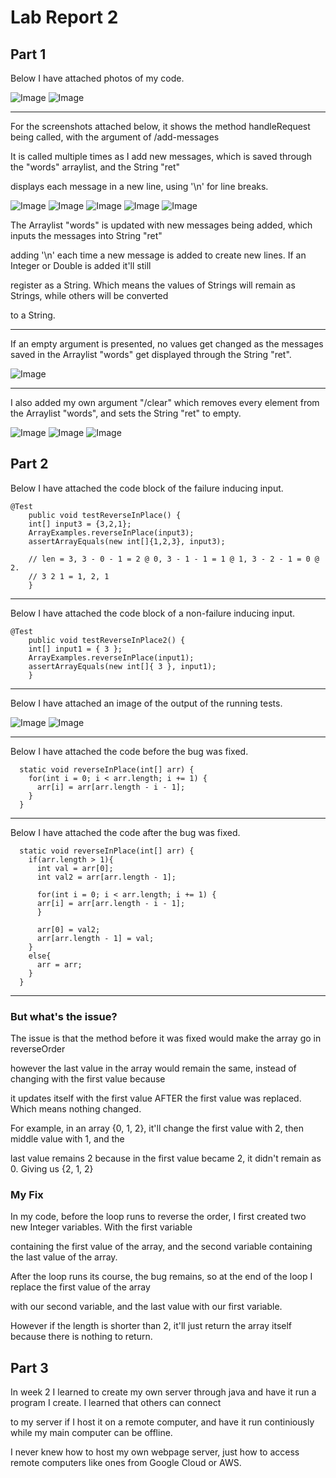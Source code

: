 # Lab Report 2

## Part 1

Below I have attached photos of my code.

![Image](https://i.gyazo.com/f3c9d4efcee93ffd8d31f31589b111e7.png)
![Image](https://i.gyazo.com/999bd5ab558c9e564989707489616aba.png)

---
For the screenshots attached below, it shows the method handleRequest being called, with the argument of /add-messages

It is called multiple times as I add new messages, which is saved through the "words" arraylist, and the String "ret"

displays each message in a new line, using '\n' for line breaks.

![Image](https://i.gyazo.com/2e3a807d97e9d06f99b35bac98b3f38c.png)
![Image](https://i.gyazo.com/3929a640fd96f18019e21053887b25e7.png)
![Image](https://i.gyazo.com/d63a661074f4d8b1270f87f55538a63a.png)
![Image](https://i.gyazo.com/55872223af2ea0d150f122dbf36b1c1f.png)
![Image](https://i.gyazo.com/9b90100ad8b41994103f03475030e04a.png)

The Arraylist "words" is updated with new messages being added, which inputs the messages into String "ret"

adding '\n' each time a new message is added to create new lines. If an Integer or Double is added it'll still 

register as a String. Which means the values of Strings will remain as Strings, while others will be converted

to a String.

---
If an empty argument is presented, no values get changed as the messages saved in the Arraylist "words" get displayed
through the String "ret".

![Image](https://i.gyazo.com/ac89e06efca19a37436f86331d07db5b.png)

---
I also added my own argument "/clear" which removes every element from the Arraylist "words", and sets the String "ret" to empty.

![Image](https://i.gyazo.com/b50fc50977d8f2d40ada555ea228a9e1.png)
![Image](https://i.gyazo.com/b05fa3ed3bd4fcc6bf770b64d3963b4a.png)
![Image](https://i.gyazo.com/597ceeb86744c0002f1b4c8c12dc9897.png)

## Part 2


Below I have attached the code block of the failure inducing input.

```
@Test 
	public void testReverseInPlace() {
    int[] input3 = {3,2,1};
    ArrayExamples.reverseInPlace(input3);
    assertArrayEquals(new int[]{1,2,3}, input3);

    // len = 3, 3 - 0 - 1 = 2 @ 0, 3 - 1 - 1 = 1 @ 1, 3 - 2 - 1 = 0 @ 2.
    // 3 2 1 = 1, 2, 1
	}
```

---
Below I have attached the code block of a non-failure inducing input.

```
@Test 
	public void testReverseInPlace2() {
    int[] input1 = { 3 };
    ArrayExamples.reverseInPlace(input1);
    assertArrayEquals(new int[]{ 3 }, input1);
	}
```

---
Below I have attached an image of the output of the running tests.

![Image](https://i.gyazo.com/fca0e60f47711e57e0ac10a914ec9fa2.png)
![Image](https://i.gyazo.com/ee51fada62624370d070d17267e27116.png)

---
Below I have attached the code before the bug was fixed.

```
  static void reverseInPlace(int[] arr) {
    for(int i = 0; i < arr.length; i += 1) {
      arr[i] = arr[arr.length - i - 1];
    }
  }
```

---
Below I have attached the code after the bug was fixed.

```
  static void reverseInPlace(int[] arr) {
    if(arr.length > 1){
      int val = arr[0];
      int val2 = arr[arr.length - 1]; 

      for(int i = 0; i < arr.length; i += 1) {
      arr[i] = arr[arr.length - i - 1];  
      } 

      arr[0] = val2;
      arr[arr.length - 1] = val;
    }
    else{
      arr = arr;
    }
  }
```

---
### But what's the issue? 

The issue is that the method before it was fixed would make the array go in reverseOrder

however the last value in the array would remain the same, instead of changing with the first value because

it updates itself with the first value AFTER the first value was replaced. Which means nothing changed.

For example, in an array {0, 1, 2}, it'll change the first value with 2, then middle value with 1, and the 

last value remains 2 because in the first value became 2, it didn't remain as 0. Giving us {2, 1, 2}

### My Fix

In my code, before the loop runs to reverse the order, I first created two new Integer variables. With the first variable

containing the first value of the array, and the second variable containing the last value of the array.

After the loop runs its course, the bug remains, so at the end of the loop I replace the first value of the array

with our second variable, and the last value with our first variable. 

However if the length is shorter than 2, it'll just return the array itself because there is nothing to return.

## Part 3

In week 2 I learned to create my own server through java and have it run a program I create. I learned that others can connect

to my server if I host it on a remote computer, and have it run continiously while my main computer can be offline.

I never knew how to host my own webpage server, just how to access remote computers like ones from Google Cloud or AWS.

